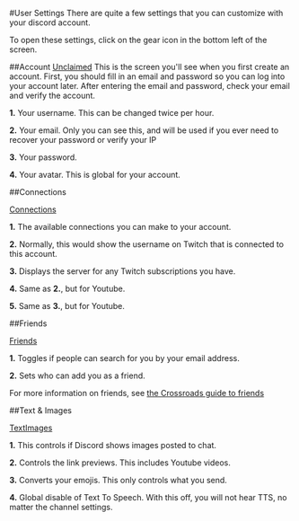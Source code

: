 #User Settings
There are quite a few settings that you can customize with your discord account.

To open these settings, click on the gear icon in the bottom left of the screen.

##Account
[Unclaimed]()
This is the screen you'll see when you first create an account. First, you should fill in an email and password so you can log into your account later. After entering the email and password, check your email and verify the account.

**1.** Your username. This can be changed twice per hour.

**2.** Your email. Only you can see this, and will be used if you ever need to recover your password or verify your IP

**3.** Your password.

**4.** Your avatar. This is global for your account.

##Connections

[Connections]()

**1.** The available connections you can make to your account.

**2.** Normally, this would show the username on Twitch that is connected to this account.

**3.** Displays the server for any Twitch subscriptions you have.

**4.** Same as **2.**, but for Youtube.

**5.** Same as **3.**, but for Youtube.

##Friends

[Friends]()

**1.** Toggles if people can search for you by your email address.

**2.** Sets who can add you as a friend.

For more information on friends, see [the Crossroads guide to friends](http://guides.thecrossroads.xyz/#/user/direct-messages-and-friends.md)

##Text & Images

[TextImages]()

**1.** This controls if Discord shows images posted to chat.

**2.** Controls the link previews. This includes Youtube videos.

**3.** Converts your emojis. This only controls what you send.

**4.** Global disable of Text To Speech. With this off, you will not hear TTS, no matter the channel settings.

